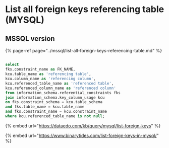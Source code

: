 # List all foreign keys referencing table \(MYSQL\)

## MSSQL version

{% page-ref page="../mssql/list-all-foreign-keys-referencing-table.md" %}

## 

```sql
select
fks.constraint_name as FK_NAME,
kcu.table_name as 'referencing table',
kcu.column_name as 'referencing column',
kcu.referenced_table_name as 'referenced table',
kcu.referenced_column_name as 'referenced column'
from information_schema.referential_constraints fks
join information_schema.key_column_usage kcu
on fks.constraint_schema = kcu.table_schema
and fks.table_name = kcu.table_name
and fks.constraint_name = kcu.constraint_name
where kcu.referenced_table_name is not null;
```



{% embed url="https://dataedo.com/kb/query/mysql/list-foreign-keys" %}

{% embed url="https://www.binarytides.com/list-foreign-keys-in-mysql/" %}




